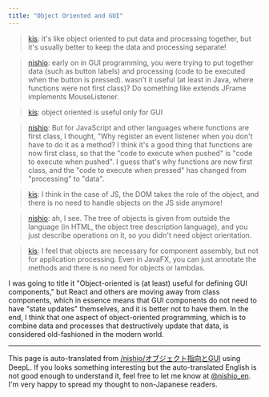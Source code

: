 ```yaml
---
title: "Object Oriented and GUI"
---
```


> [kis](https://twitter.com/kis/status/1391394299057774593): it's like object oriented to put data and processing together, but it's usually better to keep the data and processing separate!

> [nishio](https://twitter.com/nishio/status/1391395404705452033): early on in GUI programming, you were trying to put together data (such as button labels) and processing (code to be executed when the button is pressed). wasn't it useful (at least in Java, where functions were not first class)? Do something like extends JFrame implements MouseListener.

> [kis](https://twitter.com/kis/status/1391395696658370562): object oriented is useful only for GUI

> [nishio](https://twitter.com/nishio/status/1391395900908392457): But for JavaScript and other languages where functions are first class, I thought, "Why register an event listener when you don't have to do it as a method? I think it's a good thing that functions are now first class, so that the "code to execute when pushed" is "code to execute when pushed". I guess that's why functions are now first class, and the "code to execute when pressed" has changed from "processing" to "data".

> [kis](https://twitter.com/kis/status/1391398531739492353): I think in the case of JS, the DOM takes the role of the object, and there is no need to handle objects on the JS side anymore!

> [nishio](https://twitter.com/nishio/status/1391399294377201668): ah, I see. The tree of objects is given from outside the language (in HTML, the object tree description language), and you just describe operations on it, so you didn't need object orientation.

> [kis](https://twitter.com/kis/status/1391400592312967169): I feel that objects are necessary for component assembly, but not for application processing. Even in JavaFX, you can just annotate the methods and there is no need for objects or lambdas.

I was going to title it "Object-oriented is (at least) useful for defining GUI components," but React and others are moving away from class components, which in essence means that GUI components do not need to have "state updates" themselves, and it is better not to have them. In the end, I think that one aspect of object-oriented programming, which is to combine data and processes that destructively update that data, is considered old-fashioned in the modern world.

---
This page is auto-translated from [/nishio/オブジェクト指向とGUI](https://scrapbox.io/nishio/オブジェクト指向とGUI) using DeepL. If you looks something interesting but the auto-translated English is not good enough to understand it, feel free to let me know at [@nishio_en](https://twitter.com/nishio_en). I'm very happy to spread my thought to non-Japanese readers.